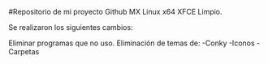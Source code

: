 #Repositorio de mi proyecto Github MX Linux x64 XFCE Limpio. 

Se realizaron los siguientes cambios: 

Eliminar programas que no uso. 
Eliminación de temas de:
-Conky
-Iconos
-Carpetas
